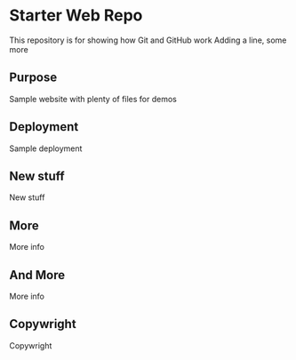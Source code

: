 # Starter Web Repo

This repository is for showing how Git and GitHub work
Adding a line, some more

## Purpose

Sample website with plenty of files for demos

## Deployment

Sample deployment

## New stuff

New stuff

## More

More info

## And More

More info

## Copywright

Copywright